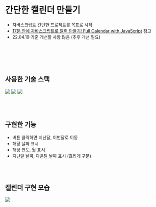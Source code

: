 # 간단한 캘린더 만들기
- 자바스크립트 간단한 프로젝트를 목표로 시작
- <a href="https://www.youtube.com/watch?v=jFmcH5GVRs4">17분 안에 자바스크립트로 달력 만들기! Full Calendar with JavaScript</a> 참고
- 22.04.19 기준 개선할 사항 많음 (추후 개선 필요)
<br>
<br>
<br>
<br>

## 사용한 기술 스택
<img src="https://img.shields.io/badge/HTML5-E34F26?style=flat-square&logo=html&logoColor=#E34F26"> <img src="https://img.shields.io/badge/CSS3-1572B6?style=flat-square&logo=CSS&logoColor=#1572B6"> <img src="https://img.shields.io/badge/JavaScript-F7DF1E?style=flat-square&logo=html&logoColor=#F7DF1E">
<br>
<br>
<br>
<br>

## 구현한 기능
- 버튼 클릭하면 지난달, 이번달로 이동
- 해당 날짜 표시
- 해당 연도, 월 표시
- 지난달 날짜, 다음달 날짜 표시 (흐리게 구분)
<br>
<br>

## 캘린더 구현 모습
<img src="https://user-images.githubusercontent.com/95006849/164401927-48bcc3b5-6389-4227-8f4b-b547eca33b15.gif">
